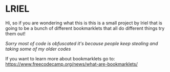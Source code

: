 # LRIEL

Hi, so if you are wondering what this is this is a small project by lriel that is going to be a bunch of different bookmarklets that all do different things try them out!

_Sorry most of code is obfuscated it's because people keep stealing and taking some of my older codes_

If you want to learn more about bookmarklets go to: https://www.freecodecamp.org/news/what-are-bookmarklets/
